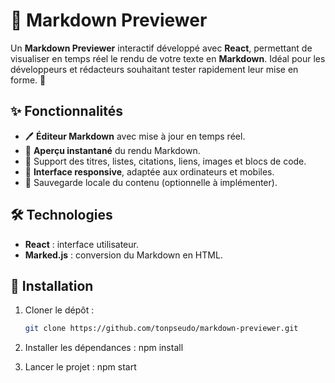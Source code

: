 # 📝 Markdown Previewer

Un **Markdown Previewer** interactif développé avec **React**, permettant de visualiser en temps réel le rendu de votre texte en **Markdown**. Idéal pour les développeurs et rédacteurs souhaitant tester rapidement leur mise en forme. 🚀

## ✨ Fonctionnalités

- 🖊️ **Éditeur Markdown** avec mise à jour en temps réel.
- 👀 **Aperçu instantané** du rendu Markdown.
- 📄 Support des titres, listes, citations, liens, images et blocs de code.
- 📱 **Interface responsive**, adaptée aux ordinateurs et mobiles.
- 💾 Sauvegarde locale du contenu (optionnelle à implémenter).

## 🛠️ Technologies

- **React** : interface utilisateur.
- **Marked.js** : conversion du Markdown en HTML.

## 🚀 Installation

1. Cloner le dépôt :  
   ```bash
   git clone https://github.com/tonpseudo/markdown-previewer.git

2. Installer les dépendances :
npm install

3. Lancer le projet :
npm start

